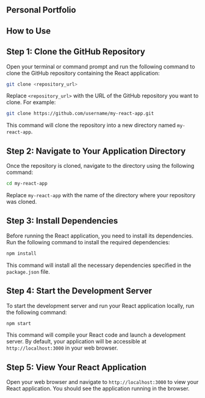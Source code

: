 ## Personal Portfolio 

## How to Use

## Step 1: Clone the GitHub Repository

Open your terminal or command prompt and run the following command to clone the GitHub repository containing the React application:

```bash
git clone <repository_url>
```

Replace `<repository_url>` with the URL of the GitHub repository you want to clone. For example:

```bash
git clone https://github.com/username/my-react-app.git
```

This command will clone the repository into a new directory named `my-react-app`.

## Step 2: Navigate to Your Application Directory

Once the repository is cloned, navigate to the directory using the following command:

```bash
cd my-react-app
```

Replace `my-react-app` with the name of the directory where your repository was cloned.

## Step 3: Install Dependencies

Before running the React application, you need to install its dependencies. Run the following command to install the required dependencies:

```bash
npm install
```

This command will install all the necessary dependencies specified in the `package.json` file.

## Step 4: Start the Development Server

To start the development server and run your React application locally, run the following command:

```bash
npm start
```

This command will compile your React code and launch a development server. By default, your application will be accessible at `http://localhost:3000` in your web browser.

## Step 5: View Your React Application

Open your web browser and navigate to `http://localhost:3000` to view your React application. You should see the application running in the browser.
